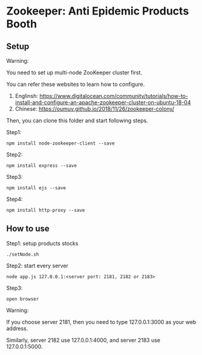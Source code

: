 # Zookeeper: Anti Epidemic Products Booth

## Setup

Warning: 

You need to set up multi-node ZooKeeper cluster first.

You can refer these websites to learn how to configure.
1. Englinsh: https://www.digitalocean.com/community/tutorials/how-to-install-and-configure-an-apache-zookeeper-cluster-on-ubuntu-18-04
2. Chinese: https://oumuv.github.io/2018/11/26/zookeeper-colony/

Then, you can clone this folder and start following steps.

Step1:

	npm install node-zookeeper-client --save

Step2:

	npm install express --save

Step3:

	npm install ejs --save

Step4:

	npm install http-proxy --save

## How to use

Step1: setup products stocks

	./setNode.sh

Step2: start every server

	node app.js 127.0.0.1:<server port: 2181, 2182 or 2183>

Step3:
	
	open browser

Warning:

If you choose server 2181, then you need to type 127.0.0.1:3000 as your web address.

Similarly, server 2182 use 127.0.0.1:4000, and server 2183 use 127.0.0.1:5000.

